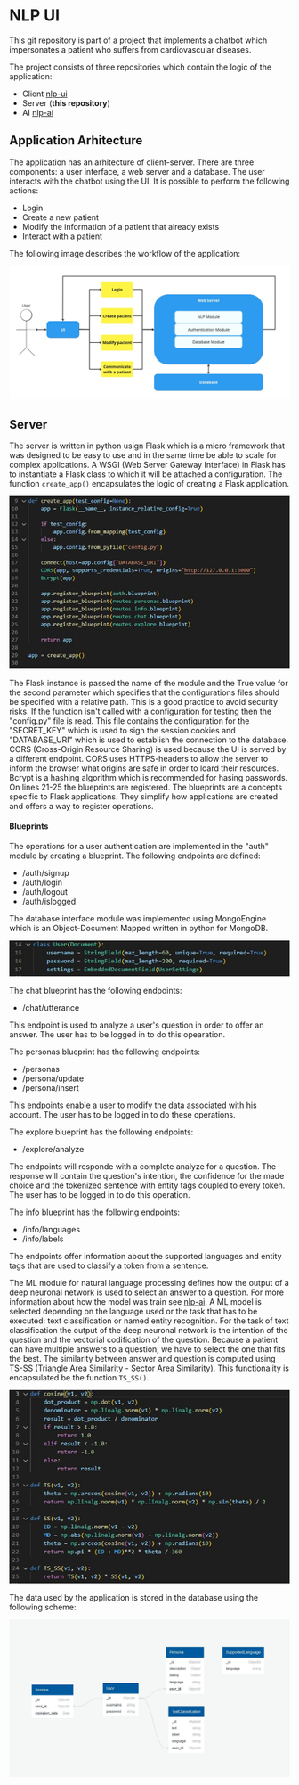 # NLP UI

This git repository is part of a project that implements a chatbot which
impersonates a patient who suffers from cardiovascular diseases.

The project consists of three repositories which contain the logic of the
application:

- Client [nlp-ui](https://github.com/eduard-gp/nlp-ui)
- Server (**this repository**)
- AI [nlp-ai](https://github.com/eduard-gp/nlp-ai)

## Application Arhitecture

The application has an arhitecture of client-server. There are three components:
a user interface, a web server and a database. The user interacts with the
chatbot using the UI. It is possible to perform the following actions:

- Login
- Create a new patient
- Modify the information of a patient that already exists
- Interact with a patient

The following image describes the workflow of the application:

![Application workflow](images/workflow.jpg)

## Server

The server is written in python usign Flask which is a micro framework that was
designed to be easy to use and in the same time be able to scale for complex
applications. A WSGI (Web Server Gateway Interface) in Flask has to instantiate
a Flask class to which it will be attached a configuration. The function
`create_app()` encapsulates the logic of creating a Flask application.

![Create a Flask Application](images/create_app.jpg)

The Flask instance is passed the name of the module and the True value for the
second parameter which specifies that the configurations files should be
specified with a relative path. This is a good practice to avoid security risks.
If the function isn't called with a configuration for testing then the
"config.py" file is read. This file contains the configuration for the
"SECRET_KEY" which is used to sign the session cookies and "DATABASE_URI" which
is used to establish the connection to the database. CORS (Cross-Origin Resource
Sharing) is used because the UI is served by a different endpoint. CORS uses
HTTPS-headers to allow the server to inform the browser what origins are safe in
order to loard their resources. Bcrypt is a hashing algorithm which is
recommended for hasing passwords. On lines 21-25 the blueprints are registered.
The blueprints are a concepts specific to Flask applications. They simplify how
applications are created and offers a way to register operations.

#### Blueprints

The operations for a user authentication are implemented in the "auth" module by
creating a blueprint. The following endpoints are defined:

- /auth/signup
- /auth/login
- /auth/logout
- /auth/islogged

The database interface module was implemented using MongoEngine which is an
Object-Document Mapped written in python for MongoDB.

![user](images/user.jpg)

The chat blueprint has the following endpoints:

- /chat/utterance

This endpoint is used to analyze a user's question in order to offer an answer.
The user has to be logged in to do this opearation.

The personas blueprint has the following endpoints:

- /personas
- /persona/update
- /persona/insert

This endpoints enable a user to modify the data associated with his account. The
user has to be logged in to do these operations.

The explore blueprint has the following endpoints:

- /explore/analyze

The endpoints will responde with a complete analyze for a question. The response
will contain the question's intention, the confidence for the made choice and
the tokenized sentence with entity tags coupled to every token. The user has to
be logged in to do this operation.

The info blueprint has the following endpoints:

- /info/languages
- /info/labels

The endpoints offer information about the supported languages and entity tags
that are used to classify a token from a sentence.

The ML module for natural language processing defines how the output of a deep
neuronal network is used to select an answer to a question. For more information
about how the model was train see [nlp-ai](https://github.com/eduard-gp/nlp-ai).
A ML model is selected depending on the language used or the task that has to be
executed: text classification or named entity recognition. For the task of text
classification the output of the deep neuronal network is the intention of the
question and the vectorial codification of the question. Because a patient can
have multiple answers to a question, we have to select the one that fits the
best. The similarity between answer and question is computed using TS-SS
(Triangle Area Similarity - Sector Area Similarity). This functionality is
encapsulated be the function `TS_SS()`.

![TS-SS](images/ts_ss.jpg)

The data used by the application is stored in the database using the following
scheme:

![Database](images/database.jpg)
